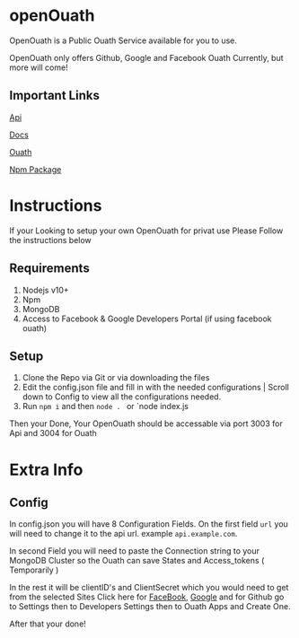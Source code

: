 # openOuath

OpenOuath is a Public Ouath Service available for you to use. 

OpenOuath only offers Github, Google and Facebook Ouath Currently, but more will come!


## Important Links
[Api](https://api.openauth.cf)

[Docs](https://docs.openauth.cf)

[Ouath](https://ouath.openauth.cf)

[Npm Package](https://www.npmjs.com/package/@JustBeingAbdi/OpenOuath)


# Instructions

If your Looking to setup your own OpenOuath for privat use Please Follow the instructions below

## Requirements

1. Nodejs v10+
2. Npm
3. MongoDB
4. Access to Facebook & Google Developers Portal (if using facebook ouath) 



## Setup

1. Clone the Repo via Git or via downloading the files
2. Edit the config.json file and fill in with the needed configurations | Scroll down to Config to view all the configurations needed.
3. Run `npm i` and then `node . ` or `node index.js


Then your Done, Your OpenOuath should be accessable via port 3003 for Api and 3004 for Ouath





# Extra Info

## Config

In config.json you will have 8 Configuration Fields. On the first field `url` you will need to change it to the api url. example `api.example.com`.

In second Field you will need to paste the Connection string to your MongoDB Cluster so the Ouath can save States and Access_tokens ( Temporarily )

In the rest it will be clientID's and ClientSecret which you would need to get from the selected Sites Click here for [FaceBook](https://developers.facebook.com), [Google](console.cloud.google.com) and for Github go to Settings then to Developers Settings then to Ouath Apps and Create One.


After that your done!

